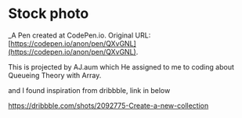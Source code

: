 # Stock photo
 _A Pen created at CodePen.io. Original URL: [https://codepen.io/anon/pen/QXvGNL](https://codepen.io/anon/pen/QXvGNL).

 This is projected by AJ.aum which He assigned to me to coding about Queueing Theory with Array. 

and I found inspiration from dribbble, link in below

https://dribbble.com/shots/2092775-Create-a-new-collection